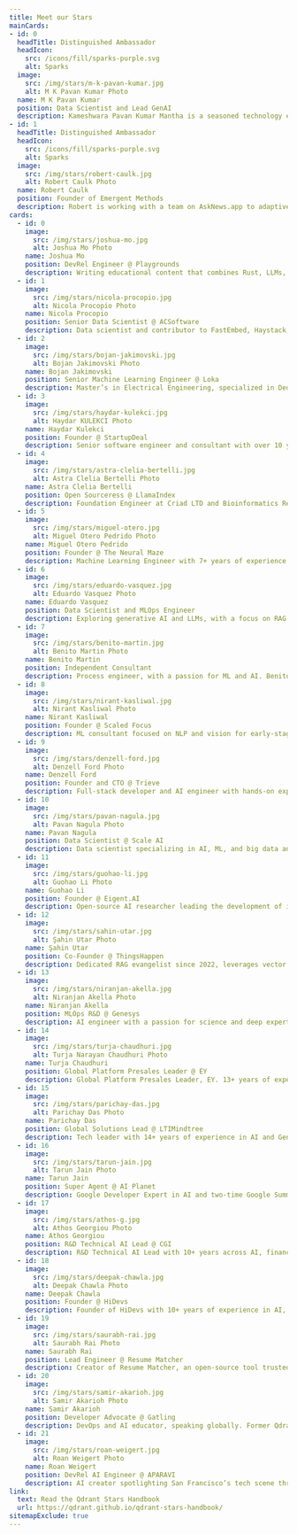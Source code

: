 ```yaml
---
title: Meet our Stars
mainCards:
- id: 0
  headTitle: Distinguished Ambassador
  headIcon:
    src: /icons/fill/sparks-purple.svg
    alt: Sparks
  image:
    src: /img/stars/m-k-pavan-kumar.jpg
    alt: M K Pavan Kumar Photo
  name: M K Pavan Kumar
  position: Data Scientist and Lead GenAI
  description: Kameshwara Pavan Kumar Mantha is a seasoned technology expert with +14 years of extensive experience in full stack development, cloud solutions, and AI.
- id: 1
  headTitle: Distinguished Ambassador
  headIcon:
    src: /icons/fill/sparks-purple.svg
    alt: Sparks
  image:
    src: /img/stars/robert-caulk.jpg
    alt: Robert Caulk Photo
  name: Robert Caulk
  position: Founder of Emergent Methods
  description: Robert is working with a team on AskNews.app to adaptively enrich, index, and report on over 1 million news articles per day
cards:
  - id: 0
    image:
      src: /img/stars/joshua-mo.jpg
      alt: Joshua Mo Photo
    name: Joshua Mo
    position: DevRel Engineer @ Playgrounds
    description: Writing educational content that combines Rust, LLMs, and Qdrant to create demos for AI assisted applications. Primary maintainer and contributor to Rig.
  - id: 1
    image:
      src: /img/stars/nicola-procopio.jpg
      alt: Nicola Procopio Photo
    name: Nicola Procopio
    position: Senior Data Scientist @ ACSoftware
    description: Data scientist and contributor to FastEmbed, Haystack, and Cheshire Cat A.I., powered by Qdrant. Active in open source since 2009, sharing insights through talks and tutorials.
  - id: 2
    image:
      src: /img/stars/bojan-jakimovski.jpg
      alt: Bojan Jakimovski Photo
    name: Bojan Jakimovski
    position: Senior Machine Learning Engineer @ Loka
    description: Master’s in Electrical Engineering, specialized in Dedicated Computer Systems. Passionate about technology and excited to showcase Qdrant’s capabilities as a vector database.
  - id: 3
    image:
      src: /img/stars/haydar-kulekci.jpg
      alt: Haydar KULEKCI Photo
    name: Haydar Kulekci
    position: Founder @ StartupDeal
    description: Senior software engineer and consultant with over 10 years of experience in data management, processing, and software development. Creator of the PHP Client for Qdrant.
  - id: 4
    image:
      src: /img/stars/astra-clelia-bertelli.jpg
      alt: Astra Clelia Bertelli Photo
    name: Astra Clelia Bertelli
    position: Open Sourceress @ LlamaIndex
    description: Foundation Engineer at Criad LTD and Bioinformatics Researcher at the Natural History Museum Vienna. Writes about AI, tech, the environment, and biology, using Qdrant for vector search.
  - id: 5
    image:
      src: /img/stars/miguel-otero.jpg
      alt: Miguel Otero Pedrido Photo
    name: Miguel Otero Pedrido
    position: Founder @ The Neural Maze
    description: Machine Learning Engineer with 7+ years of experience. Creates in-depth tutorials and courses on building AI applications from scratch, and loves Qdrant for vector search.
  - id: 6
    image:
      src: /img/stars/eduardo-vasquez.jpg
      alt: Eduardo Vasquez Photo
    name: Eduardo Vasquez
    position: Data Scientist and MLOps Engineer
    description: Exploring generative AI and LLMs, with a focus on RAG workflows and fine-tuning. Shares practical insights on YouTube, backed by an MSc in Statistics and Data Science.
  - id: 7
    image:
      src: /img/stars/benito-martin.jpg
      alt: Benito Martin Photo
    name: Benito Martin
    position: Independent Consultant 
    description: Process engineer, with a passion for ML and AI. Benito developed and documented multiple MLOps and LLM projects using Qdrant.
  - id: 8
    image:
      src: /img/stars/nirant-kasliwal.jpg
      alt: Nirant Kasliwal Photo
    name: Nirant Kasliwal
    position: Founder @ Scaled Focus
    description: ML consultant focused on NLP and vision for early-stage products. Author of an NLP book endorsed in Stanford’s CS230, and creator of FastEmbed at Qdrant.
  - id: 9
    image:
      src: /img/stars/denzell-ford.jpg
      alt: Denzell Ford Photo
    name: Denzell Ford
    position: Founder and CTO @ Trieve
    description: Full-stack developer and AI engineer with hands-on experience in LLMs, vision models, and scalable systems. Has been using Qdrant since late 2022 and is passionate about supporting the Qdrant community.
  - id: 10
    image:
      src: /img/stars/pavan-nagula.jpg
      alt: Pavan Nagula Photo
    name: Pavan Nagula
    position: Data Scientist @ Scale AI
    description: Data scientist specializing in AI, ML, and big data analytics. Loves experimenting with new technologies in the AI and ML space. Building and sharing his projects using Qdrant.
  - id: 11
    image:
      src: /img/stars/guohao-li.jpg
      alt: Guohao Li Photo
    name: Guohao Li
    position: Founder @ Eigent.AI
    description: Open-source AI researcher leading the development of intelligent agents that can perceive, learn, communicate, reason, and act with CAMEL-AI, powered by Qdrant.
  - id: 12
    image:
      src: /img/stars/sahin-utar.jpg
      alt: Şahin Utar Photo
    name: Şahin Utar
    position: Co-Founder @ ThingsHappen
    description: Dedicated RAG evangelist since 2022, leverages vector databases in his startups as an early GenAI adopter. Now using Qdrant and RAG to simplify complex consumer challenges.
  - id: 13
    image:
      src: /img/stars/niranjan-akella.jpg
      alt: Niranjan Akella Photo
    name: Niranjan Akella
    position: MLOps R&D @ Genesys
    description: AI engineer with a passion for science and deep expertise in deploying LLMs, diffusion, and vision models at scale. 
  - id: 14
    image:
      src: /img/stars/turja-chaudhuri.jpg
      alt: Turja Narayan Chaudhuri Photo
    name: Turja Chaudhuri
    position: Global Platform Presales Leader @ EY
    description: Global Platform Presales Leader, EY. 13+ years of experience in the IT Industry across Samsung, PwC, EY, and Accenture.
  - id: 15
    image:
      src: /img/stars/parichay-das.jpg
      alt: Parichay Das Photo
    name: Parichay Das
    position: Global Solutions Lead @ LTIMindtree
    description: Tech leader with 14+ years of experience in AI and GenAI, helping global clients drive innovation through strategy, architecture, and data.
  - id: 16
    image:
      src: /img/stars/tarun-jain.jpg
      alt: Tarun Jain Photo
    name: Tarun Jain
    position: Super Agent @ AI Planet
    description: Google Developer Expert in AI and two-time Google Summer of Code contributor (Red Hen Lab and caMicroscope). Creates educational AI content on YouTube and regularly speaks at tech events.
  - id: 17
    image:
      src: /img/stars/athos-g.jpg
      alt: Athos Georgiou Photo
    name: Athos Georgiou
    position: R&D Technical AI Lead @ CGI
    description: R&D Technical AI Lead with 10+ years across AI, finance, academia, and energy. Open-source contributor and a track record in AI product development, training.
  - id: 18
    image:
      src: /img/stars/deepak-chawla.jpg
      alt: Deepak Chawla Photo
    name: Deepak Chawla
    position: Founder @ HiDevs
    description: Founder of HiDevs with 10+ years of experience in AI, ML, and GenAI. Has mentored over 3,000 students, led 50+ webinars and workshops, teaching vector search and RAG using Qdrant.
  - id: 19
    image:
      src: /img/stars/saurabh-rai.jpg
      alt: Saurabh Rai Photo
    name: Saurabh Rai
    position: Lead Engineer @ Resume Matcher
    description: Creator of Resume Matcher, an open-source tool trusted by 30K+ users worldwide to optimize resumes for ATS and real-world roles, powered by Qdrant.
  - id: 20
    image:
      src: /img/stars/samir-akarioh.jpg
      alt: Samir Akarioh Photo
    name: Samir Akarioh
    position: Developer Advocate @ Gatling
    description: DevOps and AI educator, speaking globally. Former Qdrant support engineer, now creating educational content that often features real-world use of vector search.
  - id: 21
    image:
      src: /img/stars/roan-weigert.jpg
      alt: Roan Weigert Photo
    name: Roan Weigert
    position: DevRel AI Engineer @ APARAVI
    description: AI creator spotlighting San Francisco’s tech scene through interviews with leading founders, investors, and experts. Shares videos on AI innovation AI innovation with Qdrant as the vector DB.
link:
  text: Read the Qdrant Stars Handbook
  url: https://qdrant.github.io/qdrant-stars-handbook/
sitemapExclude: true
---
```



